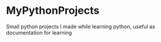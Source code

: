 # MyPythonProjects
Small python projects I made while learning python, useful as documentation for learning
